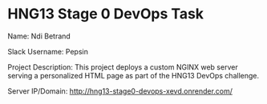 # HNG13 Stage 0 DevOps Task

Name: Ndi Betrand

Slack Username: Pepsin

Project Description: This project deploys a custom NGINX web server serving a personalized HTML page as part of the HNG13 DevOps challenge.

Server IP/Domain: http://hng13-stage0-devops-xevd.onrender.com/

